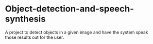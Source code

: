 # Object-detection-and-speech-synthesis
A project to detect objects in a given image and have the system speak those results out for the user.
